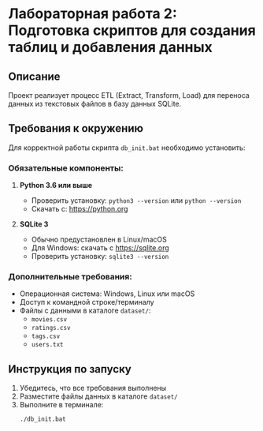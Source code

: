 # Лабораторная работа 2: Подготовка скриптов для создания таблиц и добавления данных

## Описание
Проект реализует процесс ETL (Extract, Transform, Load) для переноса данных из текстовых файлов в базу данных SQLite.

## Требования к окружению

Для корректной работы скрипта `db_init.bat` необходимо установить:

### Обязательные компоненты:
1. **Python 3.6 или выше**
   - Проверить установку: `python3 --version` или `python --version`
   - Скачать с: https://python.org

2. **SQLite 3**
   - Обычно предустановлен в Linux/macOS
   - Для Windows: скачать с https://sqlite.org
   - Проверить установку: `sqlite3 --version`

### Дополнительные требования:
- Операционная система: Windows, Linux или macOS
- Доступ к командной строке/терминалу
- Файлы с данными в каталоге `dataset/`:
  - `movies.csv`
  - `ratings.csv` 
  - `tags.csv`
  - `users.txt`

## Инструкция по запуску

1. Убедитесь, что все требования выполнены
2. Разместите файлы данных в каталоге `dataset/`
3. Выполните в терминале:
   ```bash
   ./db_init.bat
